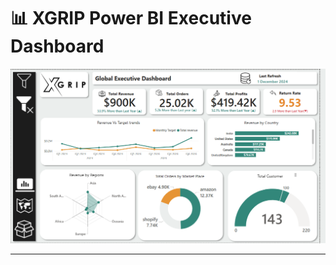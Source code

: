# 📊 XGRIP Power BI Executive Dashboard

<img src="Executive%20Dashboard.png" alt="Executive Dashboard Preview" width="700"/>


---
